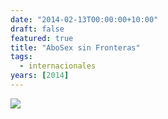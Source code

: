 ```yaml
---
date: "2014-02-13T00:00:00+10:00"
draft: false
featured: true
title: "AboSex sin Fronteras"
tags:
  - internacionales
years: [2014]
---
```



![](/images/post/20140213.jpg/)